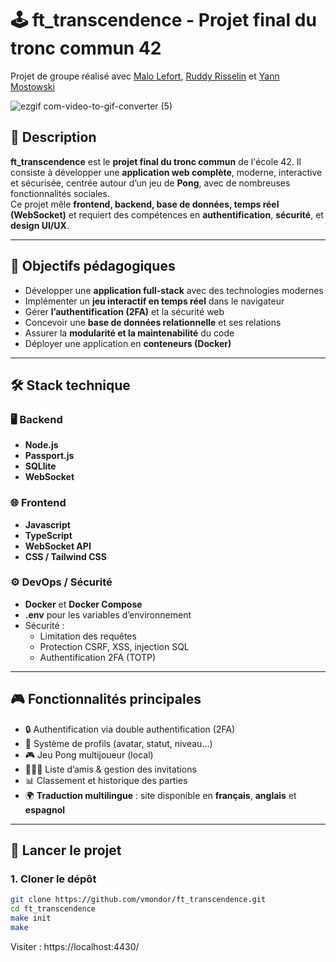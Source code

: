 # 🕹️ ft_transcendence - Projet final du tronc commun 42

Projet de groupe réalisé avec [Malo Lefort](https://github.com/Malolfrt), [Ruddy Risselin](https://github.com/RuddyRisselin) et [Yann Mostowski](https://github.com/ymostows)

![ezgif com-video-to-gif-converter (5)](https://github.com/user-attachments/assets/74b4fcc7-74ac-4edf-acce-44be3f281b41)


## 📌 Description

**ft_transcendence** est le **projet final du tronc commun** de l'école 42. Il consiste à développer une **application web complète**, moderne, interactive et sécurisée, centrée autour d’un jeu de **Pong**, avec de nombreuses fonctionnalités sociales.  
Ce projet mêle **frontend, backend, base de données, temps réel (WebSocket)** et requiert des compétences en **authentification**, **sécurité**, et **design UI/UX**.

---

## 🧠 Objectifs pédagogiques

- Développer une **application full-stack** avec des technologies modernes
- Implémenter un **jeu interactif en temps réel** dans le navigateur
- Gérer **l’authentification (2FA)** et la sécurité web
- Concevoir une **base de données relationnelle** et ses relations
- Assurer la **modularité et la maintenabilité** du code
- Déployer une application en **conteneurs (Docker)**

---

## 🛠️ Stack technique

### 🖥️ Backend
- **Node.js**
- **Passport.js**
- **SQLlite**
- **WebSocket**

### 🌐 Frontend
- **Javascript**
- **TypeScript**
- **WebSocket API**
- **CSS / Tailwind CSS**

### ⚙️ DevOps / Sécurité
- **Docker** et **Docker Compose**
- **.env** pour les variables d’environnement
- Sécurité :
  - Limitation des requêtes
  - Protection CSRF, XSS, injection SQL
  - Authentification 2FA (TOTP)

---

## 🎮 Fonctionnalités principales

- 🔒 Authentification via double authentification (2FA)
- 👤 Système de profils (avatar, statut, niveau…)
- 🎮 Jeu Pong multijoueur (local)
- 🧑‍🤝‍🧑 Liste d’amis & gestion des invitations
- 📊 Classement et historique des parties
- 🌍 **Traduction multilingue** : site disponible en **français**, **anglais** et **espagnol**

---

## 🚀 Lancer le projet

### 1. Cloner le dépôt

```bash
git clone https://github.com/vmondor/ft_transcendence.git
cd ft_transcendence
make init
make
```

Visiter : https://localhost:4430/
